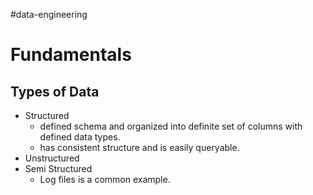 #data-engineering

# Fundamentals

## Types of Data

* Structured
	* defined schema and organized into definite set of columns with defined data types.
	* has consistent structure and is easily queryable.
* Unstructured
* Semi Structured
	* Log files is a common example.